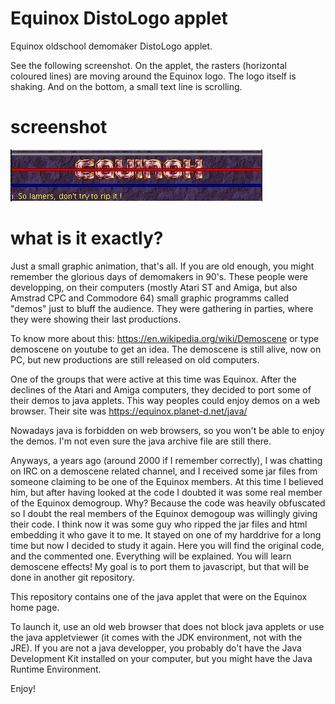 # Equinox DistoLogo applet
Equinox oldschool demomaker DistoLogo applet.

See the following screenshot. On the applet, the rasters (horizontal coloured lines) are moving around the Equinox logo. The logo itself is shaking. And on the bottom, a small text line is scrolling.

# screenshot
![DistoLogo](https://github.com/fabbricius/EqxDistoLogo/blob/master/DistoLogo.png)

# what is it exactly?
Just a small graphic animation, that's all.
If you are old enough, you might remember the glorious days of demomakers in 90's. These people were developping, on their computers (mostly Atari ST and Amiga, but also Amstrad CPC and Commodore 64) small graphic programms called "demos" just to bluff the audience. They were gathering in parties, where they were showing their last productions.

To know more about this: https://en.wikipedia.org/wiki/Demoscene or type demoscene on youtube to get an idea. The demoscene is still alive, now on PC, but new productions are still released on old computers.

One of the groups that were active at this time was Equinox. After the declines of the Atari and Amiga computers, they decided to port some of their demos to java applets. This way peoples could enjoy demos on a web browser. Their site was https://equinox.planet-d.net/java/

Nowadays java is forbidden on web browsers, so you won't be able to enjoy the demos. I'm not even sure the java archive file are still there.

Anyways, a years ago (around 2000 if I remember correctly), I was chatting on IRC on a demoscene related channel, and I received some jar files from someone claiming to be one of the Equinox members. At this time I believed him, but after having looked at the code I doubted it was some real member of the Equinox demogroup. Why? Because the code was heavily obfuscated so I doubt the real members of the Equinox demogoup was willingly giving their code. I think now it was some guy who ripped the jar files and html embedding it who gave it to me. It stayed on one of my harddrive for a long time but now I decided to study it again. Here you will find the original code, and the commented one. Everything will be explained. You will learn demoscene effects! My goal is to port them to javascript, but that will be done in another git repository.

This repository contains one of the java applet that were on the Equinox home page.

To launch it, use an old web browser that does not block java applets or use the java appletviewer (it comes with the JDK environment, not with the JRE). If you are not a java developper, you probably do't have the Java Development Kit installed on your computer, but you might have the Java Runtime Environment.

Enjoy!

